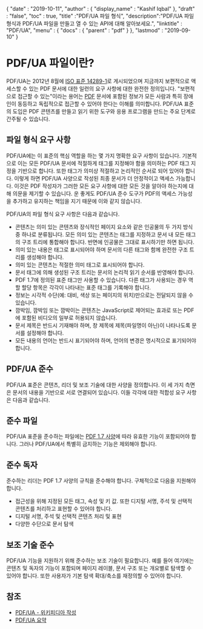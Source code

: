 {
  "date" : "2019-10-11",
  "author" : {
    "display_name" : "Kashif Iqbal"
},
  "draft" : "false",
  "toc" : true,
  "title" :"PDF/UA 파일 형식",
  "description":"PDF/UA 파일 형식과 PDF/UA 파일을 만들고 열 수 있는 API에 대해 알아보세요.",
  "linktitle" : "PDF/UA",
  "menu" : {
    "docs" : {
      "parent" : "pdf"
}
},
  "lastmod" : "2019-09-10"
}

# PDF/UA 파일이란? #

PDF/UA는 2012년 8월에 [ISO 표준 14289-1](https://en.wikipedia.org/wiki/ISO_14289)로 게시되었으며 지금까지 보편적으로 액세스할 수 있는 PDF 문서에 대한 일련의 요구 사항에 대한 완전한 정의입니다. "보편적으로 접근할 수 있는"이라는 용어는 [PDF](/ko/pdf/) 문서에 포함된 정보가 모든 사람과 특히 장애인이 동등하고 독립적으로 접근할 수 있어야 한다는 이해를 의미합니다. PDF/UA 표준의 도입은 PDF 콘텐츠를 만들고 읽기 위한 도구와 응용 프로그램을 만드는 주요 단계로 간주될 수 있습니다.

## 파일 형식 요구 사항 ##

PDF/UA에는 이 표준의 핵심 역할을 하는 몇 가지 명확한 요구 사항이 있습니다. 기본적으로 이는 모든 PDF/UA 문서에 적절하게 태그를 지정해야 함을 의미하는 PDF 태그 지정을 기반으로 합니다. 또한 태그가 의미상 적절하고 논리적인 순서로 되어 있어야 합니다. 이렇게 하면 PDF/UA 사양으로 작성된 최종 문서가 더 안정적이고 액세스 가능합니다. 이것은 PDF 작성자가 그러한 모든 요구 사항에 대한 모든 것을 알아야 하는지에 대해 의문을 제기할 수 있습니다. 운 좋게도 PDF/UA 준수 도구가 PDF의 액세스 가능성을 추가하고 유지하는 책임을 지기 때문에 이와 같지 않습니다.

PDF/UA의 파일 형식 요구 사항은 다음과 같습니다.

* 콘텐츠는 의미 있는 콘텐츠와 장식적인 페이지 요소와 같은 인공물의 두 가지 방식 중 하나로 분류됩니다. 모든 의미 있는 콘텐츠는 태그를 지정하고 문서 내 모든 태그의 구조 트리에 통합해야 합니다. 반면에 인공물은 그대로 표시하기만 하면 됩니다.
* 의미 있는 내용은 태그로 표시되어야 하며 문서의 다른 태그와 함께 완전한 구조 트리를 생성해야 합니다.
* 의미 있는 콘텐츠는 적절한 의미 태그로 표시되어야 합니다.
* 문서 태그에 의해 생성된 구조 트리는 문서의 논리적 읽기 순서를 반영해야 합니다.
* PDF 1.7에 정의된 표준 태그만 사용할 수 있습니다. 다른 태그가 사용되는 경우 역할 할당 항목은 각각이 나타내는 표준 태그를 기록해야 합니다.
* 정보는 시각적 수단(예: 대비, 색상 또는 페이지의 위치)만으로는 전달되지 않을 수 있습니다.
* 깜박임, 깜박임 또는 깜박이는 콘텐츠는 JavaScript로 제어되는 효과로 또는 PDF에 포함된 비디오의 일부로 허용되지 않습니다.
* 문서 제목은 반드시 기재해야 하며, 창 제목에 제목(파일명이 아닌)이 나타나도록 문서를 설정해야 합니다.
* 모든 내용의 언어는 반드시 표기되어야 하며, 언어의 변경은 명시적으로 표기되어야 합니다.

## PDF/UA 준수 ##

PDF/UA 표준은 콘텐츠, 리더 및 보조 기술에 대한 사양을 정의합니다. 이 세 가지 측면은 문서의 내용을 기반으로 서로 연결되어 있습니다. 이들 각각에 대한 적합성 요구 사항은 다음과 같습니다.

## 준수 파일 ##

PDF/UA 표준을 준수하는 파일에는 [PDF 1.7 사양](https://opensource.adobe.com/dc-acrobat-sdk-docs/standards/pdfstandards/pdf/PDF32000_2008.pdf)에 따라 유효한 기능이 포함되어야 합니다. 그러나 PDF/UA에서 특별히 금지하는 기능은 제외해야 합니다.

## 준수 독자 ##

준수하는 리더는 PDF 1.7 사양의 규칙을 준수해야 합니다. 구체적으로 다음을 지원해야 합니다.

* 접근성을 위해 지정된 모든 태그, 속성 및 키 값. 또한 디지털 서명, 주석 및 선택적 콘텐츠를 처리하고 표현할 수 있어야 합니다.
* 디지털 서명, 주석 및 선택적 콘텐츠 처리 및 표현
* 다양한 수단으로 문서 탐색

## 보조 기술 준수 ##

PDF/UA 기능을 지원하기 위해 준수하는 보조 기술이 필요합니다. 예를 들어 여기에는 콘텐츠 및 독자의 기능이 포함되며 페이지 레이블, 문서 구조 또는 개요별로 탐색할 수 있어야 합니다. 또한 사용자가 기본 탐색 확대/축소를 재정의할 수 있어야 합니다.

## 참조 ##

* [PDF/UA - 위키피디아 작성](https://en.wikipedia.org/wiki/PDF/UA)
* [PDF/UA 요약](https://pdfa.org/pdfua-in-a-nutshell/)

